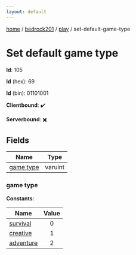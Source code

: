 ```yaml
---
layout: default
---
```


[home](/)  /  [bedrock201](/protocol/bedrock201)  /  [play](/protocol/bedrock201/play)  /  set-default-game-type

# Set default game type

**Id**: 105

**Id** (hex): 69

**Id** (bin): 01101001

**Clientbound**: ✔️

**Serverbound**: ✖️

## Fields

Name | Type
---|---
[game type](#game-type) | varuint

### game type

**Constants**:

Name | Value
---|:---:
[survival](game-type_survival) | 0
[creative](game-type_creative) | 1
[adventure](game-type_adventure) | 2
